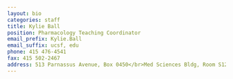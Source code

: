 ```yaml
---
layout: bio
categories: staff
title: Kylie Ball
position: Pharmacology Teaching Coordinator
email_prefix: Kylie.Ball
email_suffix: ucsf, edu
phone: 415 476-4541
fax: 415 502-2467
address: 513 Parnassus Avenue, Box 0450</br>Med Sciences Bldg, Room S1210</br>San Francisco, CA 94143-0450</br>
---
```


